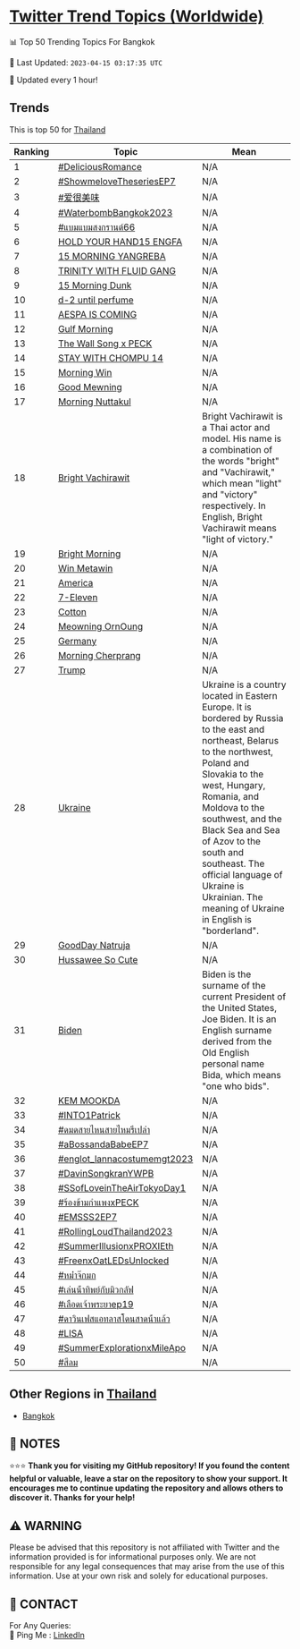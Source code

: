 [Twitter Trend Topics (Worldwide)](https://github.com/ErcinDedeoglu/Twitter-Trend-Topics)
==========


📊 Top 50 Trending Topics For Bangkok

📆 Last Updated: `2023-04-15 03:17:35 UTC`

🔧 Updated every 1 hour!


## Trends

This is top 50 for [Thailand](</Thailand>)

| Ranking | Topic | Mean |
| ------- | ------------ | ------------ |
| 1 | [#DeliciousRomance](http://twitter.com/search?q=%23DeliciousRomance) | N/A |
| 2 | [#ShowmeloveTheseriesEP7](http://twitter.com/search?q=%23ShowmeloveTheseriesEP7) | N/A |
| 3 | [#爱很美味](http://twitter.com/search?q=%23%e7%88%b1%e5%be%88%e7%be%8e%e5%91%b3) | N/A |
| 4 | [#WaterbombBangkok2023](http://twitter.com/search?q=%23WaterbombBangkok2023) | N/A |
| 5 | [#แบมแบมสงกรานต์66](http://twitter.com/search?q=%23%e0%b9%81%e0%b8%9a%e0%b8%a1%e0%b9%81%e0%b8%9a%e0%b8%a1%e0%b8%aa%e0%b8%87%e0%b8%81%e0%b8%a3%e0%b8%b2%e0%b8%99%e0%b8%95%e0%b9%8c66) | N/A |
| 6 | [HOLD YOUR HAND15 ENGFA](http://twitter.com/search?q=HOLD+YOUR+HAND15+ENGFA) | N/A |
| 7 | [15 MORNING YANGREBA](http://twitter.com/search?q=15+MORNING+YANGREBA) | N/A |
| 8 | [TRINITY WITH FLUID GANG](http://twitter.com/search?q=TRINITY+WITH+FLUID+GANG) | N/A |
| 9 | [15 Morning Dunk](http://twitter.com/search?q=15+Morning+Dunk) | N/A |
| 10 | [d-2 until perfume](http://twitter.com/search?q=d-2+until+perfume) | N/A |
| 11 | [AESPA IS COMING](http://twitter.com/search?q=AESPA+IS+COMING) | N/A |
| 12 | [Gulf Morning](http://twitter.com/search?q=Gulf+Morning) | N/A |
| 13 | [The Wall Song x PECK](http://twitter.com/search?q=The+Wall+Song+x+PECK) | N/A |
| 14 | [STAY WITH CHOMPU 14](http://twitter.com/search?q=STAY+WITH+CHOMPU+14) | N/A |
| 15 | [Morning Win](http://twitter.com/search?q=Morning+Win) | N/A |
| 16 | [Good Mewning](http://twitter.com/search?q=Good+Mewning) | N/A |
| 17 | [Morning Nuttakul](http://twitter.com/search?q=Morning+Nuttakul) | N/A |
| 18 | [Bright Vachirawit](http://twitter.com/search?q=Bright+Vachirawit) | Bright Vachirawit is a Thai actor and model. His name is a combination of the words "bright" and "Vachirawit," which mean "light" and "victory" respectively. In English, Bright Vachirawit means "light of victory." |
| 19 | [Bright Morning](http://twitter.com/search?q=Bright+Morning) | N/A |
| 20 | [Win Metawin](http://twitter.com/search?q=Win+Metawin) | N/A |
| 21 | [America](http://twitter.com/search?q=America) | N/A |
| 22 | [7-Eleven](http://twitter.com/search?q=7-Eleven) | N/A |
| 23 | [Cotton](http://twitter.com/search?q=Cotton) | N/A |
| 24 | [Meowning OrnOung](http://twitter.com/search?q=Meowning+OrnOung) | N/A |
| 25 | [Germany](http://twitter.com/search?q=Germany) | N/A |
| 26 | [Morning Cherprang](http://twitter.com/search?q=Morning+Cherprang) | N/A |
| 27 | [Trump](http://twitter.com/search?q=Trump) | N/A |
| 28 | [Ukraine](http://twitter.com/search?q=Ukraine) | Ukraine is a country located in Eastern Europe. It is bordered by Russia to the east and northeast, Belarus to the northwest, Poland and Slovakia to the west, Hungary, Romania, and Moldova to the southwest, and the Black Sea and Sea of Azov to the south and southeast. The official language of Ukraine is Ukrainian. The meaning of Ukraine in English is "borderland". |
| 29 | [GoodDay Natruja](http://twitter.com/search?q=GoodDay+Natruja) | N/A |
| 30 | [Hussawee So Cute](http://twitter.com/search?q=Hussawee+So+Cute) | N/A |
| 31 | [Biden](http://twitter.com/search?q=Biden) | Biden is the surname of the current President of the United States, Joe Biden. It is an English surname derived from the Old English personal name Bida, which means "one who bids". |
| 32 | [KEM MOOKDA](http://twitter.com/search?q=KEM+MOOKDA) | N/A |
| 33 | [#INTO1Patrick](http://twitter.com/search?q=%23INTO1Patrick) | N/A |
| 34 | [#ดมดสายไหนสายไหมรึเปล่า](http://twitter.com/search?q=%23%e0%b8%94%e0%b8%a1%e0%b8%94%e0%b8%aa%e0%b8%b2%e0%b8%a2%e0%b9%84%e0%b8%ab%e0%b8%99%e0%b8%aa%e0%b8%b2%e0%b8%a2%e0%b9%84%e0%b8%ab%e0%b8%a1%e0%b8%a3%e0%b8%b6%e0%b9%80%e0%b8%9b%e0%b8%a5%e0%b9%88%e0%b8%b2) | N/A |
| 35 | [#aBossandaBabeEP7](http://twitter.com/search?q=%23aBossandaBabeEP7) | N/A |
| 36 | [#englot_lannacostumemgt2023](http://twitter.com/search?q=%23englot_lannacostumemgt2023) | N/A |
| 37 | [#DavinSongkranYWPB](http://twitter.com/search?q=%23DavinSongkranYWPB) | N/A |
| 38 | [#SSofLoveinTheAirTokyoDay1](http://twitter.com/search?q=%23SSofLoveinTheAirTokyoDay1) | N/A |
| 39 | [#ร้องข้ามกําแพงxPECK](http://twitter.com/search?q=%23%e0%b8%a3%e0%b9%89%e0%b8%ad%e0%b8%87%e0%b8%82%e0%b9%89%e0%b8%b2%e0%b8%a1%e0%b8%81%e0%b9%8d%e0%b8%b2%e0%b9%81%e0%b8%9e%e0%b8%87xPECK) | N/A |
| 40 | [#EMSSS2EP7](http://twitter.com/search?q=%23EMSSS2EP7) | N/A |
| 41 | [#RollingLoudThailand2023](http://twitter.com/search?q=%23RollingLoudThailand2023) | N/A |
| 42 | [#SummerIllusionxPROXIEth](http://twitter.com/search?q=%23SummerIllusionxPROXIEth) | N/A |
| 43 | [#FreenxOatLEDsUnlocked](http://twitter.com/search?q=%23FreenxOatLEDsUnlocked) | N/A |
| 44 | [#หม่ําจ๊กมก](http://twitter.com/search?q=%23%e0%b8%ab%e0%b8%a1%e0%b9%88%e0%b9%8d%e0%b8%b2%e0%b8%88%e0%b9%8a%e0%b8%81%e0%b8%a1%e0%b8%81) | N/A |
| 45 | [#เล่นน้ําทิพย์กับมิวกลัฟ](http://twitter.com/search?q=%23%e0%b9%80%e0%b8%a5%e0%b9%88%e0%b8%99%e0%b8%99%e0%b9%89%e0%b9%8d%e0%b8%b2%e0%b8%97%e0%b8%b4%e0%b8%9e%e0%b8%a2%e0%b9%8c%e0%b8%81%e0%b8%b1%e0%b8%9a%e0%b8%a1%e0%b8%b4%e0%b8%a7%e0%b8%81%e0%b8%a5%e0%b8%b1%e0%b8%9f) | N/A |
| 46 | [#เลือดเจ้าพระยาep19](http://twitter.com/search?q=%23%e0%b9%80%e0%b8%a5%e0%b8%b7%e0%b8%ad%e0%b8%94%e0%b9%80%e0%b8%88%e0%b9%89%e0%b8%b2%e0%b8%9e%e0%b8%a3%e0%b8%b0%e0%b8%a2%e0%b8%b2ep19) | N/A |
| 47 | [#ดาวินเฟสแอทลาสโดนสาดน้ําแล้ว](http://twitter.com/search?q=%23%e0%b8%94%e0%b8%b2%e0%b8%a7%e0%b8%b4%e0%b8%99%e0%b9%80%e0%b8%9f%e0%b8%aa%e0%b9%81%e0%b8%ad%e0%b8%97%e0%b8%a5%e0%b8%b2%e0%b8%aa%e0%b9%82%e0%b8%94%e0%b8%99%e0%b8%aa%e0%b8%b2%e0%b8%94%e0%b8%99%e0%b9%89%e0%b9%8d%e0%b8%b2%e0%b9%81%e0%b8%a5%e0%b9%89%e0%b8%a7) | N/A |
| 48 | [#LISA](http://twitter.com/search?q=%23LISA) | N/A |
| 49 | [#SummerExplorationxMileApo](http://twitter.com/search?q=%23SummerExplorationxMileApo) | N/A |
| 50 | [#สีลม](http://twitter.com/search?q=%23%e0%b8%aa%e0%b8%b5%e0%b8%a5%e0%b8%a1) | N/A |



## Other Regions in [Thailand](</Thailand>)

* [Bangkok](</Thailand/Bangkok.md>)



## 📝 NOTES

⭐⭐⭐ **Thank you for visiting my GitHub repository! If you found the content helpful or valuable, leave a star on the repository to show your support. It encourages me to continue updating the repository and allows others to discover it. Thanks for your help!**


## ⚠️ WARNING

Please be advised that this repository is not affiliated with Twitter and the information provided is for informational purposes only. We are not responsible for any legal consequences that may arise from the use of this information. Use at your own risk and solely for educational purposes.


## 📨 CONTACT

 For Any Queries:  
            🏓 Ping Me : [LinkedIn](https://www.linkedin.com/in/ercindedeoglu/)
